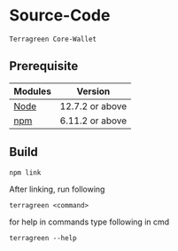 # Source-Code
```
Terragreen Core-Wallet
```
## Prerequisite
|Modules | Version|
|--------|--------|
|[Node](https://nodejs.org/en/)|12.7.2 or above|
| [npm](https://docs.npmjs.com/about-npm-versions) |6.11.2 or above|



## Build
```
npm link
```
After linking, run following 
```
terragreen <command>
```
for help in commands type following in cmd
```
terragreen --help
```
